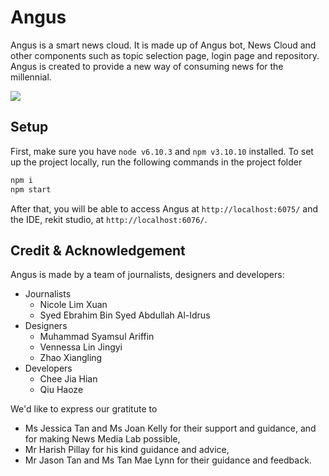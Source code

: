 # Angus

Angus is a smart news cloud. It is made up of Angus bot, News Cloud and other components such as topic selection page, login page and repository. Angus is created to provide a new way of consuming news for the millennial.

![](https://media.giphy.com/media/M9m1zrNewSchExOas8/giphy.gif)

## Setup

First, make sure you have `node v6.10.3` and `npm v3.10.10` installed. To set up the project locally, run the following commands in the project folder

```bash
npm i
npm start
```

After that, you will be able to access Angus at `http://localhost:6075/` and the IDE, rekit studio, at `http://localhost:6076/`.

## Credit & Acknowledgement

Angus is made by a team of journalists, designers and developers:

- Journalists
  - Nicole Lim Xuan
  - Syed Ebrahim Bin Syed Abdullah Al-Idrus 
- Designers
  - Muhammad Syamsul Ariffin
  - Vennessa Lin Jingyi
  - Zhao Xiangling
- Developers
  - Chee Jia Hian
  - Qiu Haoze
  
We'd like to express our gratitute to
- Ms Jessica Tan and Ms Joan Kelly for their support and guidance, and for making News Media Lab possible,
- Mr Harish Pillay for his kind guidance and advice,
- Mr Jason Tan and Ms Tan Mae Lynn for their guidance and feedback.


